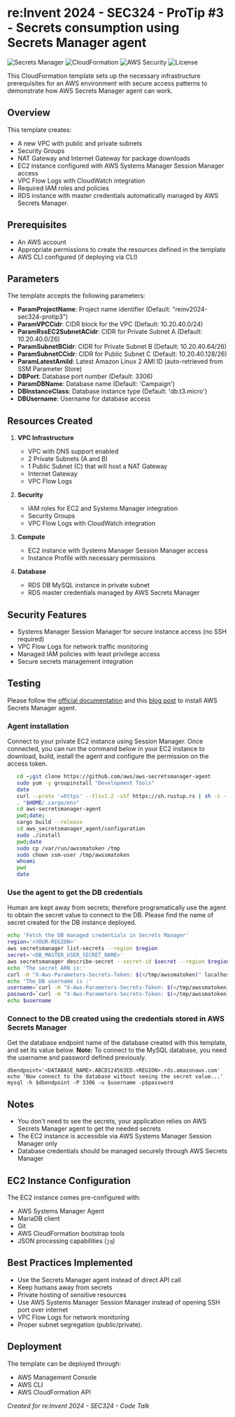 # re:Invent 2024 - SEC324 - ProTip #3 - Secrets consumption using Secrets Manager agent
![Secrets Manager](https://img.shields.io/badge/AWS-SecretsManager-orange)
![CloudFormation](https://img.shields.io/badge/CloudFormation-Templates-blue)
![AWS Security](https://img.shields.io/badge/AWS-Security-purple)
![License](https://img.shields.io/badge/License-MIT-green)


This CloudFormation template sets up the necessary infrastructure prerequisites for an AWS environment with secure access patterns to demonstrate how AWS Secrets Manager agent can work.

## Overview

This template creates:
- A new VPC with public and private subnets
- Security Groups
- NAT Gateway and Internet Gateway for package downloads
- EC2 instance configured with AWS Systems Manager Session Manager access
- VPC Flow Logs with CloudWatch integration
- Required IAM roles and policies
- RDS instance with master credentials automatically managed by AWS Secrets Manager.

## Prerequisites

- An AWS account
- Appropriate permissions to create the resources defined in the template
- AWS CLI configured (if deploying via CLI)

## Parameters

The template accepts the following parameters:

- **ParamProjectName**: Project name identifier (Default: "reinv2024-sec324-protip3")
- **ParamVPCCidr**: CIDR block for the VPC (Default: 10.20.40.0/24)
- **ParamRssEC2SubnetACidr**: CIDR for Private Subnet A (Default: 10.20.40.0/26)
- **ParamSubnetBCidr**: CIDR for Private Subnet B (Default: 10.20.40.64/26)
- **ParamSubnetCCidr**: CIDR for Public Subnet C (Default: 10.20.40.128/26)
- **ParamLatestAmiId**: Latest Amazon Linux 2 AMI ID (auto-retrieved from SSM Parameter Store)
- **DBPort**: Database port number (Default: 3306)
- **ParamDBName**: Database name (Default: 'Campaign')
- **DBInstanceClass**: Database instance type (Default: 'db.t3.micro')
- **DBUsername**: Username for database access

## Resources Created

1. **VPC Infrastructure**
   - VPC with DNS support enabled
   - 2 Private Subnets (A and B)
   - 1 Public Subnet (C) that will host a NAT Gateway
   - Internet Gateway
   - VPC Flow Logs

2. **Security**
   - IAM roles for EC2 and Systems Manager integration
   - Security Groups
   - VPC Flow Logs with CloudWatch integration

3. **Compute**
   - EC2 instance with Systems Manager Session Manager access
   - Instance Profile with necessary permissions

4. **Database**
   - RDS DB MySQL instance in private subnet
   - RDS master credentials managed by AWS Secrets Manager

## Security Features

- Systems Manager Session Manager for secure instance access (no SSH required)
- VPC Flow Logs for network traffic monitoring
- Managed IAM policies with least privilege access
- Secure secrets management integration

## Testing
Please follow the [official documentation](https://docs.aws.amazon.com/secretsmanager/latest/userguide/secrets-manager-agent.html) and this [blog post](https://aws.amazon.com/blogs/security/how-to-use-the-aws-secrets-manager-agent/) to install AWS Secrets Manager agent.

### Agent installation
Connect to your private EC2 instance using Session Manager.
Once connected, you can run the command below in your EC2 instance to download, build, install the agent and configure the permission on the access token.

   ```bash
      cd ~;git clone https://github.com/aws/aws-secretsmanager-agent
      sudo yum -y groupinstall "Development Tools"
      date
      curl --proto '=https' --tlsv1.2 -sSf https://sh.rustup.rs | sh -s -- -y
      . "$HOME/.cargo/env"
      cd aws-secretsmanager-agent
      pwd;date;
      cargo build --release
      cd aws_secretsmanager_agent/configuration
      sudo ./install
      pwd;date
      sudo cp /var/run/awssmatoken /tmp
      sudo chown ssm-user /tmp/awssmatoken
      whoami
      pwd
      date
   ```

### Use the agent to get the DB credentials
Human are kept away from secrets; therefore programatically use the agent to obtain the secret value to connect to the DB. Please find the name of secret created for the DB instance deployed.

   ```bash
   echo 'Fetch the DB managed credentials in Secrets Manager'
   region='<YOUR-REGION>'
   aws secretsmanager list-secrets --region $region
   secret='<DB_MASTER_USER_SECRET_NAME>'
   aws secretsmanager describe-secret --secret-id $secret --region $region
   echo 'The secret ARN is:'
   curl -H "X-Aws-Parameters-Secrets-Token: $(</tmp/awssmatoken)" localhost:2773/secretsmanager/get?secretId=$secret | jq -r .ARN
   echo 'The DB username is :'
   username=`curl -H "X-Aws-Parameters-Secrets-Token: $(</tmp/awssmatoken)" localhost:2773/secretsmanager/get?secretId=$secret | jq -r .SecretString | jq -r .username`
   password=`curl -H "X-Aws-Parameters-Secrets-Token: $(</tmp/awssmatoken)" localhost:2773/secretsmanager/get?secretId=$secret | jq -r .SecretString | jq -r .password`
   echo $username
   ```
### Connect to the DB created using the credentials stored in AWS Secrets Manager
Get the database endpoint name of the database created with this template, and set its value below.
**Note:** To connect to the MySQL database, you need the username and password defined previously.

   ```
   dbendpoint='<DATABASE_NAME>.ABCD124563ED.<REGION>.rds.amazonaws.com'
   echo 'Now connect to the database without seeing the secret value...'
   mysql -h $dbendpoint -P 3306 -u $username -p$password

   ```

## Notes

- You don't need to see the secrets, your application relies on AWS Secrets Manager agent to get the needed secrets
- The EC2 instance is accessible via AWS Systems Manager Session Manager only
- Database credentials should be managed securely through AWS Secrets Manager



## EC2 Instance Configuration

The EC2 instance comes pre-configured with:
- AWS Systems Manager Agent
- MariaDB client
- Git
- AWS CloudFormation bootstrap tools
- JSON processing capabilities (`jq`)

## Best Practices Implemented

- Use the Secrets Manager agent instead of direct API call
- Keep humans away from secrets
- Private hosting of sensitive resources
- Use AWS Systems Manager Session Manager instead of opening SSH port over internet
- VPC Flow Logs for network monitoring
- Proper subnet segregation (public/private).

## Deployment

The template can be deployed through:
- AWS Management Console
- AWS CLI
- AWS CloudFormation API



*Created for re:Invent 2024 - SEC324 - Code Talk*